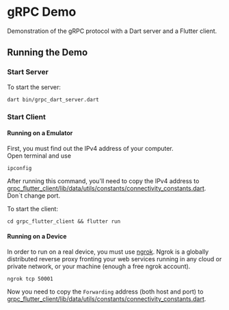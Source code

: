 # gRPC Demo

Demonstration of the gRPC protocol with a Dart server and a Flutter client.

## Running the Demo
### Start Server

To start the server:

```
dart bin/grpc_dart_server.dart
```

### Start Client

#### Running on a Emulator

First, you must find out the IPv4 address of your computer.  
Open terminal and use  

```
ipconfig
```
After running this command, you'll need to copy the IPv4 address to [grpc_flutter_client/lib/data/utils/constants/connectivity_constants.dart](./grpc_flutter_client/lib/data/utils/constants/connectivity_constants.dart). 
Don`t change port.  

To start the client:

```
cd grpc_flutter_client && flutter run
```
#### Running on a Device

In order to run on a real device, you must use [ngrok](https://ngrok.com). Ngrok is a globally distributed reverse proxy fronting your web services running in any cloud or private network, or your machine (enough a free ngrok account).

```
ngrok tcp 50001
```
Now you need to copy the `Forwarding` address (both host and port) to [grpc_flutter_client/lib/data/utils/constants/connectivity_constants.dart](./grpc_flutter_client/lib/data/utils/constants/connectivity_constants.dart).